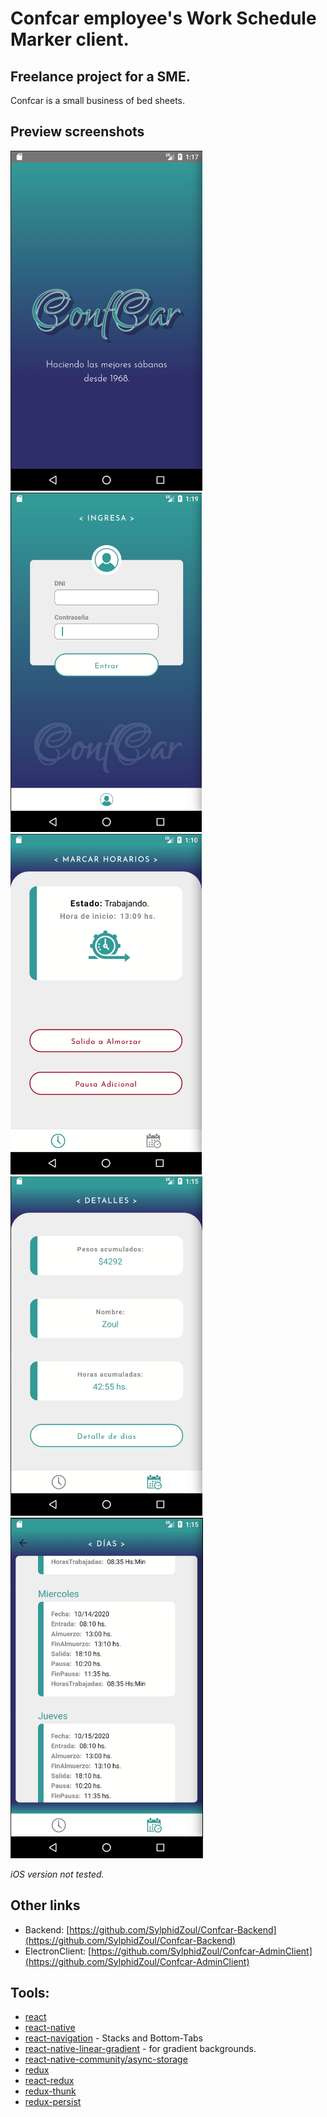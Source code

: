 # Confcar employee's Work Schedule Marker client.

## Freelance project for a SME.

Confcar is a small business of bed sheets.

## Preview screenshots

![Splash](./readmeImgs/screen0.png)
![Login](./readmeImgs/screen4.png)
![Marker](./readmeImgs/screen1.png)
![Summary](./readmeImgs/screen2.png)
![Details](./readmeImgs/screen3.png)

_iOS version not tested._

## Other links

* Backend: [https://github.com/SylphidZoul/Confcar-Backend](https://github.com/SylphidZoul/Confcar-Backend)
* ElectronClient: [https://github.com/SylphidZoul/Confcar-AdminClient](https://github.com/SylphidZoul/Confcar-AdminClient)

## Tools:
* [react](https://es.reactjs.org/)
* [react-native](https://reactnative.dev/)
* [react-navigation](https://reactnavigation.org/) - Stacks and Bottom-Tabs
* [react-native-linear-gradient](https://www.npmjs.com/package/react-native-linear-gradient) - for gradient backgrounds.
* [react-native-community/async-storage](https://react-native-async-storage.github.io/async-storage/)
* [redux](https://redux.js.org/)
* [react-redux](https://react-redux.js.org/)
* [redux-thunk](https://www.npmjs.com/package/redux-thunk)
* [redux-persist](https://www.npmjs.com/package/redux-persist)
